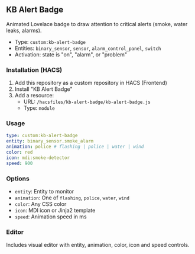 ## KB Alert Badge


Animated Lovelace badge to draw attention to critical alerts (smoke, water leaks, alarms).

- Type: `custom:kb-alert-badge`
- Entities: `binary_sensor`, `sensor`, `alarm_control_panel`, `switch`
- Activation: state is "on", "alarm", or "problem"

### Installation (HACS)
1. Add this repository as a custom repository in HACS (Frontend)
2. Install "KB Alert Badge"
3. Add a resource:
   - URL: `/hacsfiles/kb-alert-badge/kb-alert-badge.js`
   - Type: `module`

### Usage
```yaml
type: custom:kb-alert-badge
entity: binary_sensor.smoke_alarm
animation: police # flashing | police | water | wind
color: red
icon: mdi:smoke-detector
speed: 900
```

### Options
- `entity`: Entity to monitor
- `animation`: One of `flashing`, `police`, `water`, `wind`
- `color`: Any CSS color
- `icon`: MDI icon or Jinja2 template
- `speed`: Animation speed in ms

### Editor
Includes visual editor with entity, animation, color, icon and speed controls.


